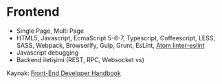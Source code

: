 # Frontend

* Single Page, Multi Page
* HTML5, Javascript, EcmaScript 5-6-7, Typescript, Coffeescript, LESS, SASS, Webpack, Browserify, Gulp, Grunt,  EsLint, [Atom linter-eslint](https://atom.io/packages/linter-eslint)
* Javascript debugging
* Backend iletişimi \(REST, RPC, Websocket vs\)

Kaynak: [Front-End Developer Handbook](http://www.frontendhandbook.com/)

